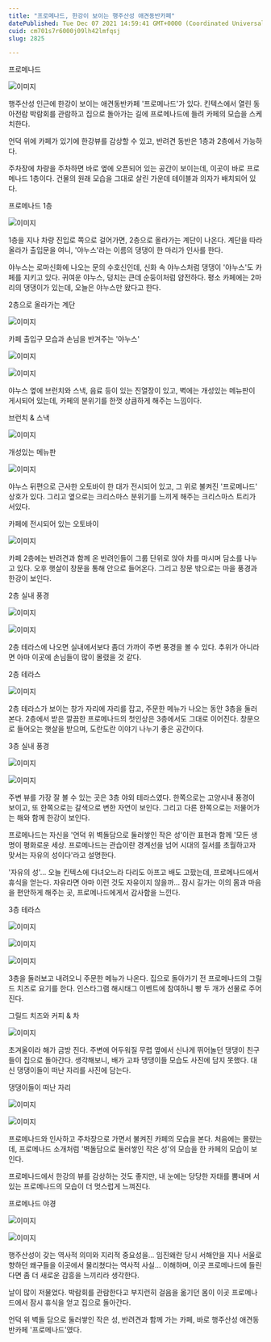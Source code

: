 ```yaml
---
title: "프로메나드, 한강이 보이는 행주산성 애견동반카페"
datePublished: Tue Dec 07 2021 14:59:41 GMT+0000 (Coordinated Universal Time)
cuid: cm701s7r6000j09lh42lmfqsj
slug: 2825

---
```



프로메나드

![이미지](https://cdn.hashnode.com/res/hashnode/image/upload/v1739252020719/707e29cc-d734-46c6-9a73-e2c8c0efe520.jpeg)

행주산성 인근에 한강이 보이는 애견동반카페 '프로메나드'가 있다. 킨텍스에서 열린 동아전람 박람회를 관람하고 집으로 돌아가는 길에 프로메나드에 들려 카페의 모습을 스케치한다.

언덕 위에 카페가 있기에 한강뷰를 감상할 수 있고, 반려견 동반은 1층과 2층에서 가능하다.

주차장에 차량을 주차하면 바로 옆에 오픈되어 있는 공간이 보이는데, 이곳이 바로 프로메나드 1층이다. 건물의 원래 모습을 그대로 살린 가운데 테이블과 의자가 배치되어 있다.

프로메나드 1층

![이미지](https://cdn.hashnode.com/res/hashnode/image/upload/v1739252023345/7d6a510e-0b49-4c96-b553-627dd2740aa0.jpeg)

1층을 지나 차량 진입로 쪽으로 걸어가면, 2층으로 올라가는 계단이 나온다. 계단을 따라 올라가 출입문을 여니, '야누스'라는 이름의 댕댕이 한 마리가 인사를 한다.

야누스는 로마신화에 나오는 문의 수호신인데, 신화 속 야누스처럼 댕댕이 '야누스'도 카페를 지키고 있다. 귀여운 야누스, 덩치는 큰데 순둥이처럼 얌전하다. 평소 카페에는 2마리의 댕댕이가 있는데, 오늘은 야누스만 왔다고 한다.

2층으로 올라가는 계단

![이미지](https://cdn.hashnode.com/res/hashnode/image/upload/v1739252026142/c8a699ee-09df-4ca1-a8a9-556bb01064f4.jpeg)

카페 출입구 모습과 손님을 반겨주는 '야누스'

![이미지](https://cdn.hashnode.com/res/hashnode/image/upload/v1739252028986/d669eb97-a327-49b6-b9d5-6468ebd04851.jpeg)

![이미지](https://cdn.hashnode.com/res/hashnode/image/upload/v1739252031894/ef4edfdd-0d88-4b7c-b351-4605e995dcda.jpeg)

야누스 옆에 브런치와 스낵, 음료 등이 있는 진열장이 있고, 벽에는 개성있는 메뉴판이 게시되어 있는데, 카페의 분위기를 한껏 상큼하게 해주는 느낌이다.

브런치 & 스낵

![이미지](https://cdn.hashnode.com/res/hashnode/image/upload/v1739252035158/fb24c0d7-18f5-4a3c-bbb4-78ccc4575359.jpeg)

개성있는 메뉴판

![이미지](https://cdn.hashnode.com/res/hashnode/image/upload/v1739252037956/ff40ad64-66fa-45c9-bf8c-032a83ef382f.jpeg)

야누스 뒤편으로 근사한 오토바이 한 대가 전시되어 있고, 그 위로 불켜진 '프로메나드' 상호가 있다. 그리고 옆으로는 크리스마스 분위기를 느끼게 해주는 크리스마스 트리가 서있다.

카페에 전시되어 있는 오토바이

![이미지](https://cdn.hashnode.com/res/hashnode/image/upload/v1739252040459/bb776c79-ecb4-4379-b1cf-4a38514f76f2.jpeg)

카페 2층에는 반려견과 함께 온 반려인들이 그룹 단위로 앉아 차를 마시며 담소를 나누고 있다. 오후 햇살이 창문을 통해 안으로 들어온다. 그리고 창문 밖으로는 마을 풍경과 한강이 보인다.

2층 실내 풍경

![이미지](https://cdn.hashnode.com/res/hashnode/image/upload/v1739252043411/1fecaadb-7669-44ec-9249-c0bdb88e1cd0.jpeg)

![이미지](https://cdn.hashnode.com/res/hashnode/image/upload/v1739252046284/ed673cd8-00c2-4c1f-811a-c57ea0f9162b.jpeg)

2층 테라스에 나오면 실내에서보다 좀더 가까이 주변 풍경을 볼 수 있다. 추위가 아니라면 아마 이곳에 손님들이 많이 몰렸을 것 같다.

2층 테라스

![이미지](https://cdn.hashnode.com/res/hashnode/image/upload/v1739252049555/bfd20c1a-2678-402f-a15c-385387287af5.jpeg)

2층 테라스가 보이는 창가 자리에 자리를 잡고, 주문한 메뉴가 나오는 동안 3층을 둘러본다. 2층에서 받은 깔끔한 프로메나드의 첫인상은 3층에서도 그대로 이어진다. 창문으로 들어오는 햇살을 받으며, 도란도란 이야기 나누기 좋은 공간이다.

3층 실내 풍경

![이미지](https://cdn.hashnode.com/res/hashnode/image/upload/v1739252052452/6895a662-8824-4863-90ff-a812e75e7ac3.jpeg)

![이미지](https://cdn.hashnode.com/res/hashnode/image/upload/v1739252055353/07293c7d-6fab-4bba-8a67-ef4e22435176.jpeg)

주변 뷰를 가장 잘 볼 수 있는 곳은 3층 야외 테라스였다. 한쪽으로는 고양시내 풍경이 보이고, 또 한쪽으로는 갈색으로 변한 자연이 보인다. 그리고 다른 한쪽으로는 저물어가는 해와 함께 한강이 보인다.

프로메나드는 자신을 '언덕 위 벽돌담으로 둘러쌓인 작은 성'이란 표현과 함께 '모든 생명이 평화로운 세상. 프로메나드는 관습이란 경계선을 넘어 시대의 질서를 초월하고자 맞서는 자유의 성이다'라고 설명한다.

'자유의 성'... 오늘 킨텍스에 다녀오느라 다리도 아프고 배도 고팠는데, 프로메나드에서 휴식을 얻는다. 자유라면 아마 이런 것도 자유이지 않을까... 잠시 길가는 이의 몸과 마음을 편안하게 해주는 곳, 프로메나드에게서 감사함을 느낀다.

3층 테라스

![이미지](https://cdn.hashnode.com/res/hashnode/image/upload/v1739252058009/71442abb-6932-4074-a9f8-3624578a7a0f.jpeg)

![이미지](https://cdn.hashnode.com/res/hashnode/image/upload/v1739252060863/1cb341ec-2a91-45c8-9957-bb6f344c17e4.jpeg)

![이미지](https://cdn.hashnode.com/res/hashnode/image/upload/v1739252063755/83c36f2f-f023-42cd-8223-b6f274287ff2.jpeg)

3층을 둘러보고 내려오니 주문한 메뉴가 나온다. 집으로 돌아가기 전 프로메나드의 그릴드 치즈로 요기를 한다. 인스타그램 해시태그 이벤트에 참여하니 빵 두 개가 선물로 주어진다.

그릴드 치즈와 커피 & 차

![이미지](https://cdn.hashnode.com/res/hashnode/image/upload/v1739252067085/f8b034ab-f89c-469b-b49b-12d747922d0e.jpeg)

초겨울이라 해가 금방 진다. 주변에 어두워질 무렵 옆에서 신나게 뛰어놀던 댕댕이 친구들이 집으로 돌아간다. 생각해보니, 배가 고파 댕댕이들 모습도 사진에 담지 못했다. 대신 댕댕이들이 떠난 자리를 사진에 담는다.

댕댕이들이 떠난 자리

![이미지](https://cdn.hashnode.com/res/hashnode/image/upload/v1739252069948/15caba23-aa5b-4d42-a3c2-aac5d35ecdf8.jpeg)

![이미지](https://cdn.hashnode.com/res/hashnode/image/upload/v1739252072857/56263d78-b1e6-426c-8cea-de73fccae5c1.jpeg)

프로메나드와 인사하고 주차장으로 가면서 불켜진 카페의 모습을 본다. 처음에는 몰랐는데, 프로메나드 소개처럼 '벽돌담으로 둘러쌓인 작은 성'의 모습을 한 카페의 모습이 보인다.

프로메나드에서 한강의 뷰를 감상하는 것도 좋지만, 내 눈에는 당당한 자태를 뽐내며 서있는 프로메나드의 모습이 더 멋스럽게 느껴진다.

프로메나드 야경

![이미지](https://cdn.hashnode.com/res/hashnode/image/upload/v1739252077319/140710cf-5738-47bc-a1ee-0cc2d7695d36.jpeg)

![이미지](https://cdn.hashnode.com/res/hashnode/image/upload/v1739252080393/4feb2b22-c6f0-4f2a-a859-f1d01db87a16.jpeg)

행주산성이 갖는 역사적 의미와 지리적 중요성을... 임진왜란 당시 서해안을 지나 서울로 향하던 왜구들을 이곳에서 물리쳤다는 역사적 사실... 이해하며, 이곳 프로메나드에 들린다면 좀 더 새로운 감흥을 느끼리라 생각한다.

날이 많이 저물었다. 박람회를 관람한다고 부지런히 걸음을 옮기던 몸이 이곳 프로메나드에서 잠시 휴식을 얻고 집으로 돌아간다.

언덕 위 벽돌 담으로 둘러쌓인 작은 성, 반려견과 함께 가는 카페, 바로 행주산성 애견동반카페 '프로메나드'였다.